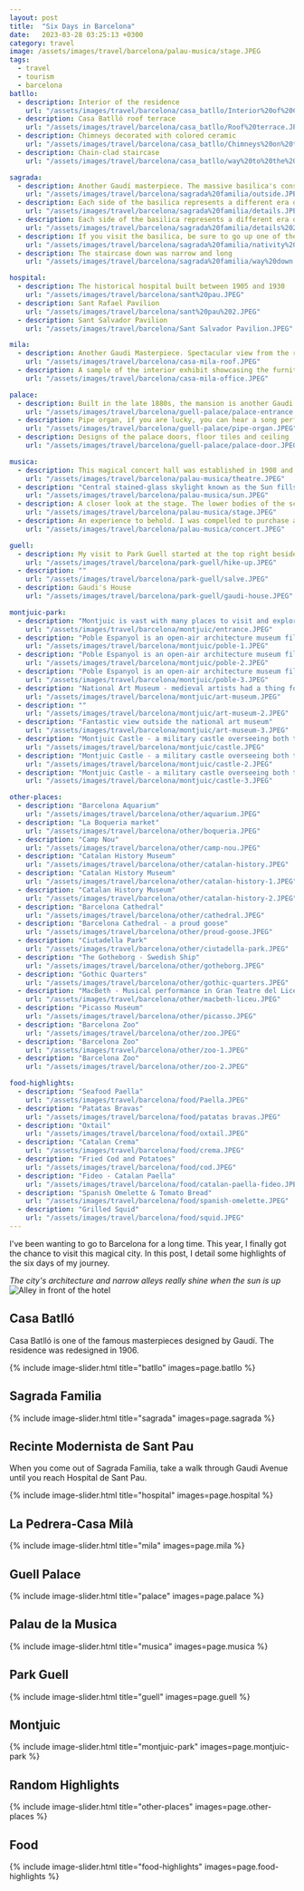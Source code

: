 ```yaml
---
layout: post
title:  "Six Days in Barcelona"
date:   2023-03-28 03:25:13 +0300
category: travel
image: /assets/images/travel/barcelona/palau-musica/stage.JPEG
tags:
  - travel
  - tourism
  - barcelona
batllo:
  - description: Interior of the residence
    url: "/assets/images/travel/barcelona/casa_batllo/Interior%20of%20Casa%20Batllo.JPEG"
  - description: Casa Batlló roof terrace
    url: "/assets/images/travel/barcelona/casa_batllo/Roof%20terrace.JPEG"
  - description: Chimneys decorated with colored ceramic
    url: "/assets/images/travel/barcelona/casa_batllo/Chimneys%20on%20the%20roof%20decorated%20with%20ceramic.JPEG"
  - description: Chain-clad staircase
    url: "/assets/images/travel/barcelona/casa_batllo/way%20to%20the%20exit.JPEG"

sagrada:
  - description: Another Gaudí masterpiece. The massive basilica's construction started on 1882 and is not finished to this day.
    url: "/assets/images/travel/barcelona/sagrada%20familia/outside.JPEG"
  - description: Each side of the basilica represents a different era or saga, each having different sculputre styles and high level of detail
    url: "/assets/images/travel/barcelona/sagrada%20familia/details.JPEG"
  - description: Each side of the basilica represents a different era or saga, each having different sculpture styles and a high level of detail
    url: "/assets/images/travel/barcelona/sagrada%20familia/details%202.JPEG"
  - description: If you visit the basilica, be sure to go up one of the towers - View from the Nativity Tower
    url: "/assets/images/travel/barcelona/sagrada%20familia/nativity%20tower%20view.JPEG"
  - description: The staircase down was narrow and long
    url: "/assets/images/travel/barcelona/sagrada%20familia/way%20down.jpeg"

hospital:
  - description: The historical hospital built between 1905 and 1930
    url: "/assets/images/travel/barcelona/sant%20pau.JPEG"
  - description: Sant Rafael Pavilion
    url: "/assets/images/travel/barcelona/sant%20pau%202.JPEG"
  - description: Sant Salvador Pavilion
    url: "/assets/images/travel/barcelona/Sant Salvador Pavilion.JPEG"

mila:
  - description: Another Gaudi Masterpiece. Spectacular view from the roof top
    url: "/assets/images/travel/barcelona/casa-mila-roof.JPEG"
  - description: A sample of the interior exhibit showcasing the furniture and home office
    url: "/assets/images/travel/barcelona/casa-mila-office.JPEG"

palace:
  - description: Built in the late 1880s, the mansion is another Gaudi design
    url: "/assets/images/travel/barcelona/guell-palace/palace-entrance.JPEG"
  - description: Pipe organ, if you are lucky, you can hear a song performance
    url: "/assets/images/travel/barcelona/guell-palace/pipe-organ.JPEG"
  - description: Designs of the palace doors, floor tiles and ceiling
    url: "/assets/images/travel/barcelona/guell-palace/palace-door.JPEG"

musica:
  - description: This magical concert hall was established in 1908 and now has a capacity of more than 2,200 seats.
    url: "/assets/images/travel/barcelona/palau-musica/theatre.JPEG"
  - description: "Central stained-glass skylight known as the Sun fills the theatre with natural light"
    url: "/assets/images/travel/barcelona/palau-musica/sun.JPEG"
  - description: A closer look at the stage. The lower bodies of the sculptures are made of colorful mosaics
    url: "/assets/images/travel/barcelona/palau-musica/stage.JPEG"
  - description: An experience to behold. I was compelled to purchase a ticket to Grigory Sokolov's piano performance
    url: "/assets/images/travel/barcelona/palau-musica/concert.JPEG"

guell:
  - description: My visit to Park Guell started at the top right beside the three crosses. The view from there was spectacular
    url: "/assets/images/travel/barcelona/park-guell/hike-up.JPEG"
  - description: ""
    url: "/assets/images/travel/barcelona/park-guell/salve.JPEG"
  - description: Gaudi's House
    url: "/assets/images/travel/barcelona/park-guell/gaudi-house.JPEG"

montjuic-park:
  - description: "Montjuic is vast with many places to visit and explore I spent an entire day exploring"
    url: "/assets/images/travel/barcelona/montjuic/entrance.JPEG"
  - description: "Poble Espanyol is an open-air architecture museum filled with activities and many corners to explore"
    url: "/assets/images/travel/barcelona/montjuic/poble-1.JPEG"
  - description: "Poble Espanyol is an open-air architecture museum filled with activities and many corners to explore"
    url: "/assets/images/travel/barcelona/montjuic/poble-2.JPEG"
  - description: "Poble Espanyol is an open-air architecture museum filled with activities and many corners to explore"
    url: "/assets/images/travel/barcelona/montjuic/poble-3.JPEG"
  - description: "National Art Museum - medieval artists had a thing for drawing violent acts"
    url: "/assets/images/travel/barcelona/montjuic/art-museum.JPEG"
  - description: ""
    url: "/assets/images/travel/barcelona/montjuic/art-museum-2.JPEG"
  - description: "Fantastic view outside the national art museum"
    url: "/assets/images/travel/barcelona/montjuic/art-museum-3.JPEG"
  - description: "Montjuic Castle - a military castle overseeing both the city and the see"
    url: "/assets/images/travel/barcelona/montjuic/castle.JPEG"
  - description: "Montjuic Castle - a military castle overseeing both the city and the see"
    url: "/assets/images/travel/barcelona/montjuic/castle-2.JPEG"
  - description: "Montjuic Castle - a military castle overseeing both the city and the see"
    url: "/assets/images/travel/barcelona/montjuic/castle-3.JPEG"

other-places:
  - description: "Barcelona Aquarium"
    url: "/assets/images/travel/barcelona/other/aquarium.JPEG"
  - description: "La Boqueria market"
    url: "/assets/images/travel/barcelona/other/boqueria.JPEG"
  - description: "Camp Nou"
    url: "/assets/images/travel/barcelona/other/camp-nou.JPEG"
  - description: "Catalan History Museum"
    url: "/assets/images/travel/barcelona/other/catalan-history.JPEG"
  - description: "Catalan History Museum"
    url: "/assets/images/travel/barcelona/other/catalan-history-1.JPEG"
  - description: "Catalan History Museum"
    url: "/assets/images/travel/barcelona/other/catalan-history-2.JPEG"
  - description: "Barcelona Cathedral"
    url: "/assets/images/travel/barcelona/other/cathedral.JPEG"
  - description: "Barcelona Cathedral - a proud goose"
    url: "/assets/images/travel/barcelona/other/proud-goose.JPEG"
  - description: "Ciutadella Park"
    url: "/assets/images/travel/barcelona/other/ciutadella-park.JPEG"
  - description: "The Gotheborg - Swedish Ship"
    url: "/assets/images/travel/barcelona/other/gotheborg.JPEG"
  - description: "Gothic Quarters"
    url: "/assets/images/travel/barcelona/other/gothic-quarters.JPEG"
  - description: "MacBeth - Musical performance in Gran Teatre del Liceu"
    url: "/assets/images/travel/barcelona/other/macbeth-liceu.JPEG"
  - description: "Picasso Museum"
    url: "/assets/images/travel/barcelona/other/picasso.JPEG"
  - description: "Barcelona Zoo"
    url: "/assets/images/travel/barcelona/other/zoo.JPEG"
  - description: "Barcelona Zoo"
    url: "/assets/images/travel/barcelona/other/zoo-1.JPEG"
  - description: "Barcelona Zoo"
    url: "/assets/images/travel/barcelona/other/zoo-2.JPEG"

food-highlights:
  - description: "Seafood Paella"
    url: "/assets/images/travel/barcelona/food/Paella.JPEG"
  - description: "Patatas Bravas"
    url: "/assets/images/travel/barcelona/food/patatas bravas.JPEG"
  - description: "Oxtail"
    url: "/assets/images/travel/barcelona/food/oxtail.JPEG"
  - description: "Catalan Crema"
    url: "/assets/images/travel/barcelona/food/crema.JPEG"
  - description: "Fried Cod and Potatoes"
    url: "/assets/images/travel/barcelona/food/cod.JPEG"
  - description: "Fideo - Catalan Paella"
    url: "/assets/images/travel/barcelona/food/catalan-paella-fideo.JPEG"
  - description: "Spanish Omelette & Tomato Bread"
    url: "/assets/images/travel/barcelona/food/spanish-omelette.JPEG"
  - description: "Grilled Squid"
    url: "/assets/images/travel/barcelona/food/squid.JPEG"
---
```


I've been wanting to go to Barcelona for a long time. This year, I finally got the chance to visit this magical city. In this post, I detail some highlights of the six days of my journey.

*The city's architecture and narrow alleys really shine when the sun is up*
![Alley in front of the hotel](/assets/images/travel/barcelona/alley%20in%20front%20of%20the%20hotel.JPEG)

## Casa Batlló

Casa Batlló is one of the famous masterpieces designed by Gaudí. The residence was redesigned in 1906.

{% include image-slider.html title="batllo" images=page.batllo %}

## Sagrada Familia

{% include image-slider.html title="sagrada" images=page.sagrada %}

## Recinte Modernista de Sant Pau

When you come out of Sagrada Familia, take a walk through Gaudi Avenue until you reach Hospital de Sant Pau.

{% include image-slider.html title="hospital" images=page.hospital %}

## La Pedrera-Casa Milà

{% include image-slider.html title="mila" images=page.mila %}

## Guell Palace 

{% include image-slider.html title="palace" images=page.palace %}

## Palau de la Musica

{% include image-slider.html title="musica" images=page.musica %}

## Park Guell

{% include image-slider.html title="guell" images=page.guell %}

## Montjuic

{% include image-slider.html title="montjuic-park" images=page.montjuic-park %}

## Random Highlights

{% include image-slider.html title="other-places" images=page.other-places %}


## Food

{% include image-slider.html title="food-highlights" images=page.food-highlights %}

<script src="/assets/js/splide-init.js"></script>
